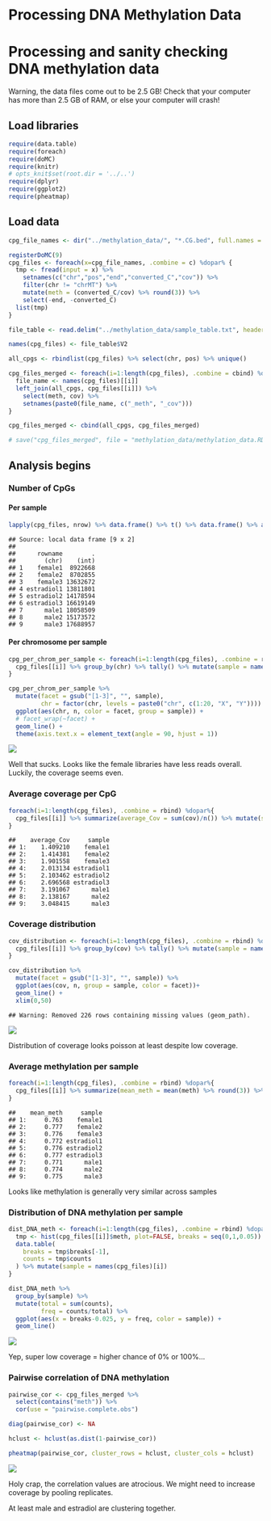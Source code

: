 # Processing DNA Methylation Data

# Processing and sanity checking DNA methylation data

Warning, the data files come out to be 2.5 GB! Check that your computer has more than 2.5 GB of RAM, or else your computer will crash!

## Load libraries


```r
require(data.table)
require(foreach)
require(doMC)
require(knitr)
# opts_knit$set(root.dir = '../..')
require(dplyr)
require(ggplot2)
require(pheatmap)
```

## Load data


```r
cpg_file_names <- dir("../methylation_data/", "*.CG.bed", full.names = T)

registerDoMC(9)
cpg_files <- foreach(x=cpg_file_names, .combine = c) %dopar% {
  tmp <- fread(input = x) %>% 
    setnames(c("chr","pos","end","converted_C","cov")) %>% 
    filter(chr != "chrMT") %>%
    mutate(meth = (converted_C/cov) %>% round(3)) %>%
    select(-end, -converted_C)
  list(tmp)
}

file_table <- read.delim("../methylation_data/sample_table.txt", header = FALSE) %>% arrange(V1)

names(cpg_files) <- file_table$V2
```


```r
all_cpgs <- rbindlist(cpg_files) %>% select(chr, pos) %>% unique()

cpg_files_merged <- foreach(i=1:length(cpg_files), .combine = cbind) %dopar% {
  file_name <- names(cpg_files)[[i]]
  left_join(all_cpgs, cpg_files[[i]]) %>%
    select(meth, cov) %>%
    setnames(paste0(file_name, c("_meth", "_cov")))
}

cpg_files_merged <- cbind(all_cpgs, cpg_files_merged)

# save("cpg_files_merged", file = "methylation_data/methylation_data.RData", compress = TRUE)
```

## Analysis begins

### Number of CpGs

#### Per sample


```r
lapply(cpg_files, nrow) %>% data.frame() %>% t() %>% data.frame() %>% add_rownames()
```

```
## Source: local data frame [9 x 2]
## 
##      rowname        .
##        (chr)    (int)
## 1    female1  8922668
## 2    female2  8702855
## 3    female3 13632672
## 4 estradiol1 13811801
## 5 estradiol2 14178594
## 6 estradiol3 16619149
## 7      male1 18058509
## 8      male2 15173572
## 9      male3 17688957
```

#### Per chromosome per sample


```r
cpg_per_chrom_per_sample <- foreach(i=1:length(cpg_files), .combine = rbind) %dopar%{
  cpg_files[[i]] %>% group_by(chr) %>% tally() %>% mutate(sample = names(cpg_files)[i])
} 

cpg_per_chrom_per_sample %>% 
  mutate(facet = gsub("[1-3]", "", sample),
         chr = factor(chr, levels = paste0("chr", c(1:20, "X", "Y")))) %>%
  ggplot(aes(chr, n, color = facet, group = sample)) +
  # facet_wrap(~facet) +
  geom_line() +
  theme(axis.text.x = element_text(angle = 90, hjust = 1))
```

![](1-Methylation_sanity_check_files/figure-html/cpg_per_chrom_per_sample-1.png)

Well that sucks. Looks like the female libraries have less reads overall. Luckily, the coverage seems even.

### Average coverage per CpG


```r
foreach(i=1:length(cpg_files), .combine = rbind) %dopar%{
  cpg_files[[i]] %>% summarize(average_Cov = sum(cov)/n()) %>% mutate(sample = names(cpg_files)[i])
}
```

```
##    average_Cov     sample
## 1:    1.409210    female1
## 2:    1.414381    female2
## 3:    1.901558    female3
## 4:    2.013134 estradiol1
## 5:    2.103462 estradiol2
## 6:    2.696568 estradiol3
## 7:    3.191067      male1
## 8:    2.138167      male2
## 9:    3.048415      male3
```

### Coverage distribution


```r
cov_distribution <- foreach(i=1:length(cpg_files), .combine = rbind) %dopar%{
  cpg_files[[i]] %>% group_by(cov) %>% tally() %>% mutate(sample = names(cpg_files)[i])
}

cov_distribution %>%
  mutate(facet = gsub("[1-3]", "", sample)) %>%
  ggplot(aes(cov, n, group = sample, color = facet))+
  geom_line() +
  xlim(0,50)
```

```
## Warning: Removed 226 rows containing missing values (geom_path).
```

![](1-Methylation_sanity_check_files/figure-html/cov_distribution-1.png)

Distribution of coverage looks poisson at least despite low coverage.

### Average methylation per sample


```r
foreach(i=1:length(cpg_files), .combine = rbind) %dopar%{
  cpg_files[[i]] %>% summarize(mean_meth = mean(meth) %>% round(3)) %>% mutate(sample = names(cpg_files)[i])
}
```

```
##    mean_meth     sample
## 1:     0.763    female1
## 2:     0.777    female2
## 3:     0.776    female3
## 4:     0.772 estradiol1
## 5:     0.776 estradiol2
## 6:     0.777 estradiol3
## 7:     0.771      male1
## 8:     0.774      male2
## 9:     0.775      male3
```

Looks like methylation is generally very similar across samples

### Distribution of DNA methylation per sample


```r
dist_DNA_meth <- foreach(i=1:length(cpg_files), .combine = rbind) %dopar%{
  tmp <- hist(cpg_files[[i]]$meth, plot=FALSE, breaks = seq(0,1,0.05))
  data.table(
    breaks = tmp$breaks[-1],
    counts = tmp$counts 
  ) %>% mutate(sample = names(cpg_files)[i])
}

dist_DNA_meth %>%
  group_by(sample) %>%
  mutate(total = sum(counts),
         freq = counts/total) %>%
  ggplot(aes(x = breaks-0.025, y = freq, color = sample)) +
  geom_line()
```

![](1-Methylation_sanity_check_files/figure-html/dist_DNA_meth-1.png)

Yep, super low coverage = higher chance of 0% or 100%...

### Pairwise correlation of DNA methylation


```r
pairwise_cor <- cpg_files_merged %>%
  select(contains("meth")) %>%
  cor(use = "pairwise.complete.obs")

diag(pairwise_cor) <- NA

hclust <- hclust(as.dist(1-pairwise_cor))

pheatmap(pairwise_cor, cluster_rows = hclust, cluster_cols = hclust)
```

![](1-Methylation_sanity_check_files/figure-html/pairwise_cor-1.png)

Holy crap, the correlation values are atrocious. We might need to increase coverage by pooling replicates.

At least male and estradiol are clustering together.

